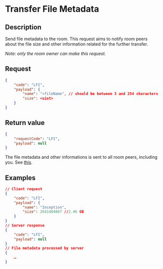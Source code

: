 # Transfer File Metadata

## Description
Send file metadata to the room.
This request aims to notify room peers about the file size and other information related for the further transfer.

*Note: only the room owner can make this request.*

## Request

```json
{
	"code": "LFI",
	"payload": {
		"name": "<fileName", // should be between 3 and 254 characters
		"size": <uint>
	}
}
```

## Return value

```json
{
	"requestCode": "LFI",
	"payload": null
}
```

The file metadata and other informations is sent to all room peers, including you. See [this](../responses/loadfile.md).

## Examples

```json
// Client request
{
	"code": "LFI",
	"payload": {
		"name": "Inception",
		"size": 2641404887 //2.46 GB
	}
}
// Server response
{
	"code": "LFI",
	"payload": null
}
// File metadata processed by server
{
	…
}
```
